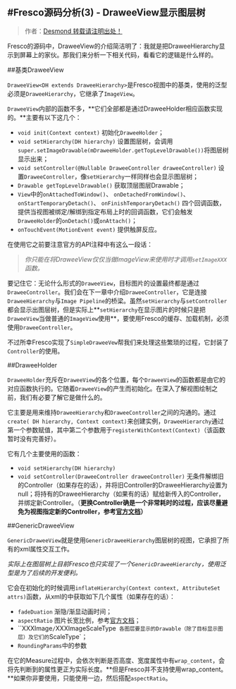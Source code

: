 #Fresco源码分析(3) - DraweeView显示图层树
---

> 作者：[Desmond 转载请注明出处！](http://blog.csdn.net/desmondj)

Fresco的源码中，DraweeView的介绍简洁明了：我就是把DraweeHierarchy显示到屏幕上的家伙。那我们来分析一下相关代码，看看它的逻辑是什么样的。

##基类DraweeView

`DraweeView<DH extends DraweeHierarchy>`是Fresco视图中的基类，使用的泛型必须是`DraweeHierarchy`，它继承了`ImageView`。

`DraweeView`内部的函数不多，**它们全部都是通过DraweeHolder相应函数实现的。**主要有以下这几个：
- `void init(Context context)` 初始化`DraweeHolder`；
- `void setHierarchy(DH hierarchy)` 设置图层树，会调用 `super.setImageDrawable(mDraweeHolder.getTopLevelDrawable())`将图层树显示出来；
- `void setController(@Nullable DraweeController draweeController)` 设置`DraweeController`，像`setHierarchy`一样同样也会显示图层树；
- `Drawable getTopLevelDrawable()` 获取顶层图层Drawable；
- `View`中的`onAttachedToWindow()`、 `onDetachedFromWindow()`、 `onStartTemporaryDetach()`、 `onFinishTemporaryDetach()` 四个回调函数，提供当视图被绑定/解绑到指定布局上时的回调函数，它们会触发`DraweeHolder`的`onDetach()`或`onAttach()`；
- `onTouchEvent(MotionEvent event)` 提供触屏反应。

在使用它之前要注意官方的API注释中有这么一段话：

>*你只能在将DraweeView仅仅当做ImageView来使用时才调用`setImageXXX`函数。*

要记住它：无论什么形式的`DraweeView`，目标图片的设置最终都是通过`DraweeController`。我们会在下一章中介绍`DraweeController`，它是连接`DraweeHierarchy`与`Image Pipeline`的桥梁。虽然`setHierarchy`与`setController`都会显示出图层树，但是实际上**`setHierarchy`在显示图片的时候只是把`DraweeView`当做普通的`ImageView`使用**，要使用Fresco的缓存、加载机制，必须使用`DraweeController`。

不过所幸Fresco实现了`SimpleDraweeVew`帮我们来处理这些繁琐的过程，它封装了`Controller`的使用。

##DraweeHolder

`DraweeHolder`充斥在`DraweeView`的各个位置，每个`DraweeView`的函数都是由它的对应函数执行的。它随着`DraweeView`的产生而初始化。在深入了解视图绘制之前，我们有必要了解它是做什么的。

它主要是用来维持`DraweeHierarchy`和`DraweeController`之间的沟通的。通过`create( DH hierarchy, Context context)`来创建实例，`DraweeHierarchy`通过第一个参数赋值，其中第二个参数用于`registerWithContext(Context)`（该函数暂时没有完善好）。

它有几个主要使用的函数：
- `void setHierarchy(DH hierarchy)` 
- `void setController(DraweeController draweeController)` 无条件解绑旧的Controller（如果存在的话），并将旧Controller的DraweeHierarchy设置为null；将持有的DraweeHierarchy（如果有的话）赋给新传入的Controller，并绑定新Controller。（**更换Controller确是一个非常耗时的过程，应该尽量避免为视图指定新的Controller，参考[官方文档](http://fresco-cn.org/docs/using-controllerbuilder.html#draweecontroller)）**


##GenericDraweeView

`GenericDraweeView`就是使用`GenericDraweeHierarchy`图层树的视图，它承担了所有的xml属性交互工作。

*实际上在图层树上目前Fresco也只实现了一个`GenericDraweeHierarchy`，使用泛型是为了后续的开发便利。*

它会在初始化的时候调用`inflateHierarchy(Context context, AttributeSet attrs)`函数，从xml的中获取如下几个属性（如果存在的话）：
- `fadeDuation` 渐隐/渐显动画时间；
- `aspectRatio` 图片长宽比例，参考[官方文档](http://fresco-cn.org/docs/using-drawees-xml.html#wrap-content)；
- ``XXXImage`/`XXXImageScaleType` 各图层要显示的Drawable（除了目标显示图层）及它们的`ScaleType`；
- `RoundingParams`中的参数

在它的Measure过程中，会依次判断是否高度、宽度属性中有`wrap_content`，会将先判断到的属性更正为实际长度。**但是Fresco并不支持使用wrap_content。**如果你非要使用，只能使用一边，然后搭配`aspectRatio`。







